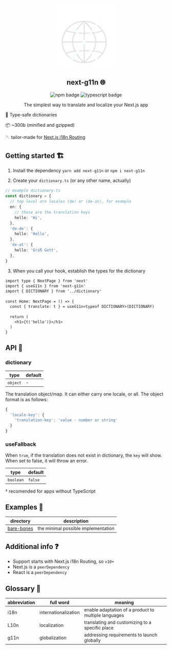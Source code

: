 <div align="center">
  <img src="light-logo.png" alt="next-g11n logo" width="200"/>

## next-g11n 🌐

![npm badge](https://img.shields.io/npm/v/next-g11n?color=%23df0000&style=flat-square)
![typescript badge](https://img.shields.io/npm/types/next-g11n?style=flat-square)

The simplest way to translate and localize your Next.js app

</div>

👮 Type-safe dictionaries

📦 ~300b (minified and gzipped)

🪡 tailor-made for [Next.js i18n Routing](https://nextjs.org/docs/advanced-features/i18n-routing)

## Getting started 🏗

1. Install the dependency
   `yarn add next-g11n` or `npm i next-g11n`

2. Create your `dictionary.ts` (or any other name, actually)

```ts
// example dictionary.ts
const dictionary = {
  // top level are locales (de) or (de-at), for example
  en: {
    // these are the translation keys
    hello: 'Hi',
  },
  'de-de': {
    hello: 'Hallo',
  },
  'de-at': {
    hello: 'Grüß Gott',
  },
}
```

3. When you call your hook, establish the types for the dictionary

```tsx
import type { NextPage } from 'next'
import { useG11n } from 'next-g11n'
import { DICTIONARY } from '../dictionary'

const Home: NextPage = () => {
  const { translate: t } = useG11n<typeof DICTIONARY>(DICTIONARY)

  return (
    <h1>{t('hello')}</h1>
  )
}

```

## API 🧠

### dictionary

| type     | default |
| -------- | ------- |
| `object` | -       |

The translation object/map. It can either carry one locale, or all. The object format is as follows:

```ts
{
  'locale-key': {
    'translation-key': 'value - number or string'
  }
}
```

### useFallback

When `true`, if the translation does not exist in dictionary, the `key` will show. When set to false, it will throw an error.

| type      | default |
| --------- | ------- |
| `boolean` | `false` |

† recomended for apps without TypeScript

## Examples 🍱

| directory                                  | description                         |
| ------------------------------------------ | ----------------------------------- |
| [bare-bones](tree/main/example/bare-bones) | the minimal possible implementation |

## Additional info ❓

- Support starts with Next.js i18n Routing, so `v10+`
- Next.js is a `peerDependency`
- React is a `peerDependency`

## Glossary 📖

| abbreviation | full word            | meaning                                              |
| ------------ | -------------------- | ---------------------------------------------------- |
| i18n         | internationalization | enable adaptation of a product to multiple languages |
| L10n         | localization         | translating and customizing to a specific place      |
| g11n         | globalization        | addressing requirements to launch globally           |
